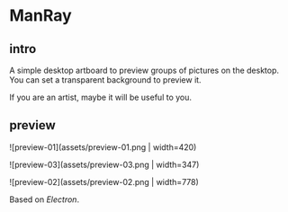 # ManRay

## intro
A simple desktop artboard to preview groups of pictures on the desktop. You can set a transparent background to preview it.

If you are an artist, maybe it will be useful to you.


## preview
     
![preview-01](assets/preview-01.png  | width=420)

![preview-03](assets/preview-03.png | width=347)

![preview-02](assets/preview-02.png | width=778)


Based on *Electron*.

